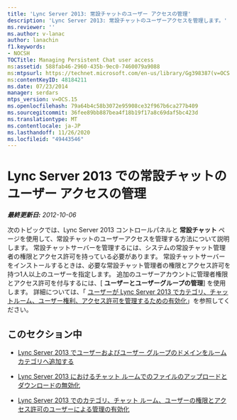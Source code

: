 ```yaml
---
title: 'Lync Server 2013: 常設チャットのユーザー アクセスの管理'
description: 'Lync Server 2013: 常設チャットのユーザーアクセスを管理します。'
ms.reviewer: ''
ms.author: v-lanac
author: lanachin
f1.keywords:
- NOCSH
TOCTitle: Managing Persistent Chat user access
ms:assetid: 588fab46-2960-435b-9ec0-7460079a9088
ms:mtpsurl: https://technet.microsoft.com/en-us/library/Gg398387(v=OCS.15)
ms:contentKeyID: 48184211
ms.date: 07/23/2014
manager: serdars
mtps_version: v=OCS.15
ms.openlocfilehash: 79a64b4c58b3072e95908ce32f967b6ca277b409
ms.sourcegitcommit: 36fee89bb887bea4f18b19f17a8c69daf5bc423d
ms.translationtype: MT
ms.contentlocale: ja-JP
ms.lasthandoff: 11/26/2020
ms.locfileid: "49443546"
---
```

# <a name="managing-persistent-chat-user-access-in-lync-server-2013"></a>Lync Server 2013 での常設チャットのユーザー アクセスの管理

<div data-xmlns="http://www.w3.org/1999/xhtml">

<div class="topic" data-xmlns="http://www.w3.org/1999/xhtml" data-msxsl="urn:schemas-microsoft-com:xslt" data-cs="https://msdn.microsoft.com/">

<div data-asp="https://msdn2.microsoft.com/asp">



</div>

<div id="mainSection">

<div id="mainBody">

<span> </span>

_**最終更新日:** 2012-10-06_

次のトピックでは、Lync Server 2013 コントロールパネルと **常設チャット** ページを使用して、常設チャットのユーザーアクセスを管理する方法について説明します。 常設チャットサーバーを管理するには、システムの常設チャット管理者の権限とアクセス許可を持っている必要があります。 常設チャットサーバーをインストールするときは、必要な常設チャット管理者の権限とアクセス許可を持つ1人以上のユーザーを指定します。 追加のユーザーアカウントに管理者権限とアクセス許可を付与するには、[ **ユーザーとユーザーグループの管理**] を使用します。 詳細については、「 [ユーザーが Lync Server 2013 でカテゴリ、チャットルーム、ユーザー権利、アクセス許可を管理するための有効化](lync-server-2013-enabling-a-user-to-manage-categories-chat-rooms-and-user-rights-and-permissions.md)」を参照してください。

<div>

## <a name="in-this-section"></a>このセクション中

  - [Lync Server 2013 でユーザーおよびユーザー グループのドメインをルーム カテゴリへ追加する](lync-server-2013-adding-domains-of-users-and-user-groups-to-the-room-category.md)

  - [Lync Server 2013 におけるチャット ルームでのファイルのアップロードとダウンロードの無効化](lync-server-2013-disabling-uploading-and-downloading-files-in-chat-rooms.md)

  - [Lync Server 2013 でのカテゴリ、チャット ルーム、ユーザーの権限とアクセス許可のユーザーによる管理の有効化](lync-server-2013-enabling-a-user-to-manage-categories-chat-rooms-and-user-rights-and-permissions.md)

</div>

</div>

<span> </span>

</div>

</div>

</div>

